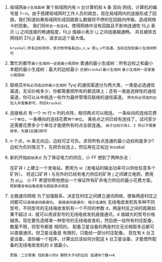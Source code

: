 1. 局域网`最小生成森林`
   某个局域网内有 n 台计算机和 k 条 双向 网线，计算机的编号是 1∼n。由于搭建局域网时工作人员的疏忽，现在局域网内的连接形成了回路，我们知道如果局域网形成回路那么数据将不停的在回路内传输，造成网络卡的现象。
   我们将`除去一些连线`，使得网络中没有回路且不影响连通性
   f(i,j) 表示 i,j 之间连接的畅通程度，f(i,j) 值越小表示 i,j 之间连接越通畅。
   并且被除去网线的 Σf(i,j) 最大，请求出这个最大值。

   `kruskal:所有边权排序，依次枚举每条边u,v,w 若u,v不连通，当前边加到最小生成树即可`

2. 繁忙的都市`最小生成树一定是最小瓶颈树`
   普通的最小生成树：所有边权之和最小
   本题的最小生成树：最大的边权最小
   `还是kruskal最小生成树`
   `最小生成树一定是最小瓶颈树`

3. 联络员`带有必须选边的最小生成树`
   Tyvj 的通信渠道分为两大类，一类是必选通信渠道，无论价格多少，你都需要把所有的都选择上；还有一类是选择性的通信渠道，你可以从中挑选一些作为最终管理员联络的通信渠道。
   `预先将必须选的边加入并查集即可，然后kruskal`
4. 连接格点
   有一个 m 行 n 列的点阵，相邻两点可以相连。
   一条纵向的连线花费`一个单位`，一条横向的连线花费`两个单位`。
   某些点之间已经有连线了，试问至少还需要花费多少个单位才能使所有的点全部连通。
   `由于边权只有1、2 所以不需要排序，先建1后建2即可`

5. n 个点，m 条无向边，边权可正可负。求将所有点连通的最小边权和是多少?
   边权为负的情况下，先把负权选上，然后再在正权边 kruskal

6. 新的开始`超级源点`
   为了保证电力的供应，小 FF 想到了两种办法：

   在矿井 i 上建立一个发电站，费用为 vi（发电站的输出功率可以供给任意多个矿井）。
   将这口矿井 i 与另外的已经有电力供应的矿井 j 之间建立电网，费用为 pi,j。
   小 FF 希望你帮他想出一个保证所有矿井电力供应的最小花费方案。
   `把新建发电站看成是与超级源点相连`

7. 北极通讯网络
   为了加强联系，决定在村庄之间建立通讯网络，使每两座村庄之间都可以`直接或间接通讯`。
   `直接或间接通讯: 暗示连通性`
   无线电收发机有多种不同型号，不同型号的无线电收发机有一个不同的参数 d，两座村庄之间的距离如果不超过 d，就可以用该型号的无线电收发机直接通讯，d 值越大的型号价格越贵。现在要先选择某一种型号的无线电收发机，然后统一给所有村庄配备，数量不限，但型号都是 相同的。
   配备卫星设备的两座村庄无论相距多远都可以直接通讯，但卫星设备是 有限的，只能给一部分村庄配备。
   现在有 k 台卫星设备，请你编一个程序，计算出应该如何分配这 k 台卫星设备，才能使所配备的无线电收发机的 d 值最小。

   `思路：二分答案 找到最小的d 删除大于d的边后 连通块个数<=k`
